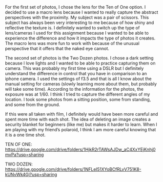 For the first set of photos, I chose the lens for the Ten of One option. I decided to use a macro lens because I wanted to really capture the abstract perspectives with the proximity. My subject was a pair of scissors. This subject has always been very interesting to me because of how shiny and reflective the texture is. I definitely wanted to switch up the type of lens/cameras I used for this assignment because I wanted to be able to experience the difference and how it impacts the type of photos it creates. The macro lens was more fun to work with because of the unusual perspective that it offers that the naked eye cannot.

The second set of photos is the Two Dozen photos. I chose a dark setting because I love lights and I wanted to be able to practice capturing them on camera. This was probably my first time using a DSLR but I definitely understand the difference in control that you have in comparison to an iphone camera. I used the settings of f3.5 and that is all I know about the manual setting for cameras (slowly learning more about them, but probably will take some time). According to the information for the photos, the exposure was at 1/60. I think I tried to capture the different angles of my location. I took some photos from a sitting position, some from standing, and some from the ground.

If this were all taken with film, I definitely would have been more careful and spent more time with each shot. The idea of deleting an image creates a security blanket for beginners (like me) but makes it harder to learn. When I am playing with my friend’s polaroid, I think I am more careful knowing that it is a one time shot.

TEN OF ONE: https://drive.google.com/drive/folders/1HjkR2rTAWsAJDw_aC4XxYEjKnhj0mvPa?usp=sharing

TWO DOZEN: https://drive.google.com/drive/folders/1NFLeI51XYoBCfRLvV751K8-kUNvWk4Gj?usp=sharing
